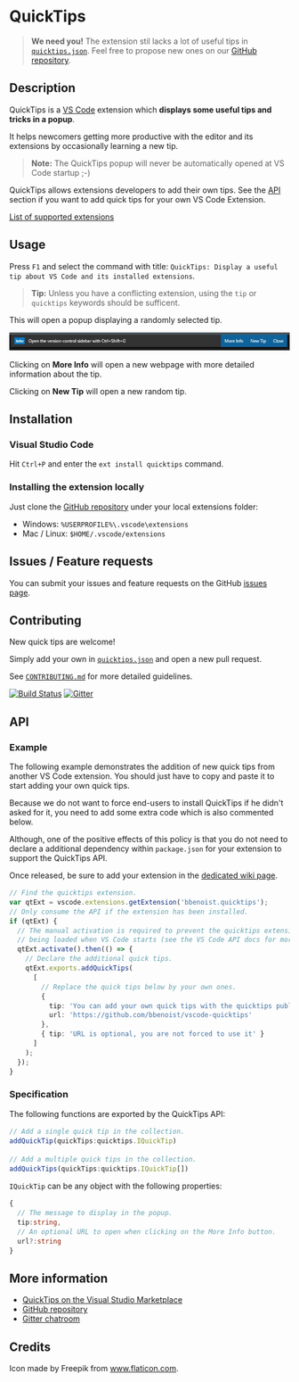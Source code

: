 # QuickTips

> **We need you!** The extension stil lacks a lot of useful tips in [`quicktips.json`][quicktips-json]. Feel free to propose new ones on our [GitHub repository][gh-repo].

## Description

QuickTips is a [VS Code][vscode] extension which **displays some useful tips and tricks in a popup**.

It helps newcomers getting more productive with the editor and its extensions by occasionally learning a new tip.

> **Note:** The QuickTips popup will never be automatically opened at VS Code startup ;-)

QuickTips allows extensions developers to add their own tips. See the [API](#api) section if you want to add quick tips for your own VS Code Extension.

[List of supported extensions][supported-extensions]

## Usage

Press `F1` and select the command with title: `QuickTips: Display a useful tip about VS Code and its installed extensions`.

> **Tip:** Unless you have a conflicting extension, using the `tip` or `quicktips` keywords should be sufficent.

This will open a popup displaying a randomly selected tip.

![QuickTips example](images/example.jpg)

Clicking on **More Info** will open a new webpage with more detailed information about the tip.

Clicking on **New Tip** will open a new random tip.

## Installation
### Visual Studio Code
Hit `Ctrl+P` and enter the `ext install quicktips` command.

### Installing the extension locally
Just clone the [GitHub repository][gh-repo] under your local extensions folder:
* Windows: `%USERPROFILE%\.vscode\extensions`
* Mac / Linux: `$HOME/.vscode/extensions`

## Issues / Feature requests
You can submit your issues and feature requests on the GitHub [issues page][issues].


## Contributing

New quick tips are welcome!

Simply add your own in [`quicktips.json`][quicktips-json] and open a new pull request.

See [`CONTRIBUTING.md`][contributing-md] for more detailed guidelines.

[![Build Status](https://travis-ci.org/bbenoist/vscode-quicktips.svg?branch=master)][travis-ci]
[![Gitter](https://badges.gitter.im/bbenoist/vscode-quicktips.svg)][gitter]

## API

### Example

The following example demonstrates the addition of new quick tips from another VS Code extension. You should just have to copy and paste it to start adding your own quick tips.

Because we do not want to force end-users to install QuickTips if he didn't asked for it, you need to add some extra code which is also commented below.

Although, one of the positive effects of this policy is that you do not need to declare a additional dependency within `package.json` for your extension to support the QuickTips API.

Once released, be sure to add your extension in the [dedicated wiki page][supported-extensions].

```typescript
// Find the quicktips extension.
var qtExt = vscode.extensions.getExtension('bbenoist.quicktips');
// Only consume the API if the extension has been installed.
if (qtExt) {
  // The manual activation is required to prevent the quicktips extension from
  // being loaded when VS Code starts (see the VS Code API docs for more info).
  qtExt.activate().then(() => {
    // Declare the additional quick tips.
    qtExt.exports.addQuickTips(
      [
        // Replace the quick tips below by your own ones.
        {
          tip: 'You can add your own quick tips with the quicktips public API.',
          url: 'https://github.com/bbenoist/vscode-quicktips'
        },
        { tip: 'URL is optional, you are not forced to use it' }
      ]
    );
  });
}
```

### Specification

The following functions are exported by the QuickTips API:

```typescript
// Add a single quick tip in the collection.
addQuickTip(quickTips:quicktips.IQuickTip)

// Add a multiple quick tips in the collection.
addQuickTips(quickTips:quicktips.IQuickTip[])
```

`IQuickTip` can be any object with the following properties:
```typescript
{
  // The message to display in the popup.
  tip:string,
  // An optional URL to open when clicking on the More Info button.
  url?:string
}
```

## More information
* [QuickTips on the Visual Studio Marketplace][marketplace]
* [GitHub repository][gh-repo]
* [Gitter chatroom][gitter]

## Credits
Icon made by Freepik from www.flaticon.com.

[marketplace]: https://marketplace.visualstudio.com/items/bbenoist.QuickTips
[gh-repo]: https://github.com/bbenoist/vscode-quicktips
[issues]: https://github.com/bbenoist/vscode-quicktips/issues/
[gitter]: https://gitter.im/bbenoist/vscode-quicktips
[travis-ci]: https://travis-ci.org/bbenoist/vscode-quicktips
[supported-extensions]: https://github.com/bbenoist/vscode-quicktips/wiki/Extensions-with-QuickTips-support
[contributing-md]: https://github.com/bbenoist/vscode-quicktips/tree/master/CONTRIBUTING.md
[quicktips-json]: https://github.com/bbenoist/vscode-quicktips/tree/master/quicktips.json
[vscode]: https://code.visualstudio.com/
